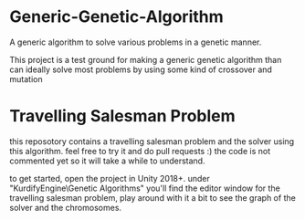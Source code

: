 # Generic-Genetic-Algorithm
A generic algorithm to solve various problems in a genetic manner.

This project is a test ground for making a generic genetic algorithm than can ideally solve most problems by using some kind of crossover and mutation

# Travelling Salesman Problem
this reposotory contains a travelling salesman problem and the solver using this algorithm.
feel free to try it and do pull requests :) 
the code is not commented yet so it will take a while to understand.

to get started, open the project in Unity 2018+.
under "KurdifyEngine\Genetic Algorithms" you'll find the editor window for the travelling salesman problem, play around with it a bit to see the graph of the solver and the chromosomes.
